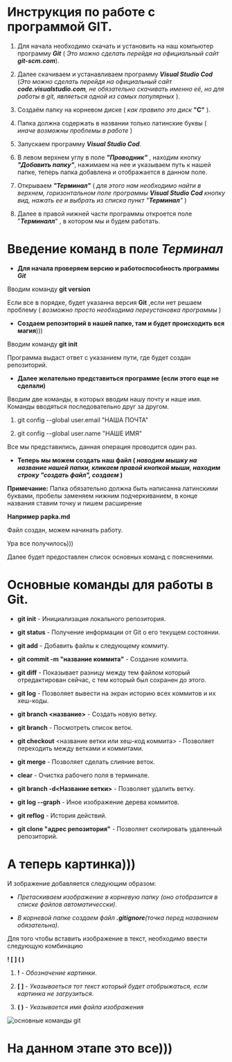 # **Инструкция по работе с программой GIT.**

1. Для начала необходимо скачать и установить на наш компьютер программу __*Git*__ ( _Это можно сделать перейдя на официальный сайт **git-scm.com**_).

2. Далее скачиваем и устанавливаем программу __*Visual Studio Cod*__ (*Это можно сделать перейдя на официальный сайт **code.visualstudio.com**, не обязательно скачивать именно её, но для работы в git, являеться одной из самых популярных* ).

3. Создаём папку на корневом диске ( *как правило это диск*  **"C"** ).

4. Папка должна содержать в названии только латинские буквы ( *иначе возможны проблемы в работе* )

5. Запускаем программу __*Visual Studio Cod*__.

6. В левом верхнем углу в поле _**"Проводник"**_ , находим кнопку _**"Добавить папку"**_, нажимаем на нее и указываем путь к нашей папке, теперь папка добавлена и отображается в данном поле.

7. Открываем _**"Терминал"**_ ( _для этого нам необходимо найти в верхнем, горизонтальном поле программы __*Visual Studio Cod*__ кнопку вид, нажать ее и выбрать из списка пункт "**Терминал**"_ )

8. Далее в правой нижней части программы откроется поле "**_Терминалл_**" , в котором мы и будем работать.

# **Введение команд в поле _Терминал_**

* __Для начала проверяем версию и работоспособность программы__ **_Git_**

Вводим команду __git version__

Если все в порядке, будет указанна версия **Git** ,если нет решаем проблему ( _возможно просто необходима переустановка программы_ )

* __Создаем репозиторий в нашей папке, там и будет происходить вся магия__)))

Вводим команду __git init__

Программа выдаст ответ с указанием пути, где будет создан репозиторий.

* __Далее желательно представиться программе (если этого еще не сделали)__

Вводим две команды, в которых вводим нашу почту и наше имя. Команды вводяться последовательно друг за другом.

1. git config --global user.email "НАША ПОЧТА"

2. git config --global user.name "НАШЕ ИМЯ"

Все мы представились, данная операция проводится один раз.

* __Теперь мы можем создать наш файл ( _наводим мышку на название нашей папки, кликаем правой кнопкой мыши, находим строку "создать файл", создаем_ )__

**Примечание:** Папка обязательно должна быть написанна латинскими буквами, пробелы заменяем нижним подчеркиванием, в конце названия ставим точку и пишем расширение

**Например papka.md**

Файл создан, можем начинать работу.

Ура все получилось)))

Далее будет предоставлен список основных команд с пояснениями.

# Основные команды для работы в Git.

* **git init** - Инициализация локального репозитория.

* **git status** - Получение информации от Git о его текущем состоянии.

* **git add** - Добавить файлы к следующему коммиту.

* **git commit -m "название коммита"** - Создание коммита.

* **git diff** - Показывает разницу между тем файлом который отредактирован сейчас, с тем который был сохранен до этого.

* **git log** - Позволяет вывести на экран историю всех коммитов и их хеш-коды.

* **git branch <название>** - Создать новую ветку.

* **git branch** - Посмотреть список веток.

* **git checkout** <название ветки или хеш-код коммита> - Позволяет переходить между ветками и коммитами.

* **git merge** - Позволяет сделать слияние веток.

* **clear** - Очистка рабочего поля в терминале.

* **git branch -d<Название ветки>** - Позволяет удалить ветку.

* **git log --graph** - Иное изображение дерева коммитов.

* **git reflog** - История действий.

* **git clone "адрес репозитория"** - Позволяет скопировать удаленный репозиторий.

# А теперь картинка)))

И зображение добавляется следующим образом:

* _Претаскиваем изображение в корневую папку (оно отобразится в списке файлов автоматичесски)_.

* _В корневой папке создаем файл **.gitignore**(точка перед названием обязательна)._

Для того чтобы вставить изображение в текст, необходимо ввести следующую комбинацию 

**! [ ] ( )** 

1. **!** - _Обозначение картинки_.

2. **[ ]** - _Указываеться тот текст который будет отобрыжаться, если картинка не загрузиться_.

3. **( )** - _Указывается имя файла изображения_

![основные команды git](Com_git.jpeg)

# На данном этапе это все)))
